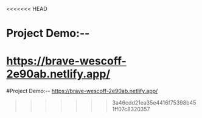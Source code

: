 <<<<<<< HEAD
# Project Demo:--
https://brave-wescoff-2e90ab.netlify.app/
=======
#Project Demo:--
https://brave-wescoff-2e90ab.netlify.app/

>>>>>>> 3a46cdd21ea35e4416f75398b451ff07c8320357
